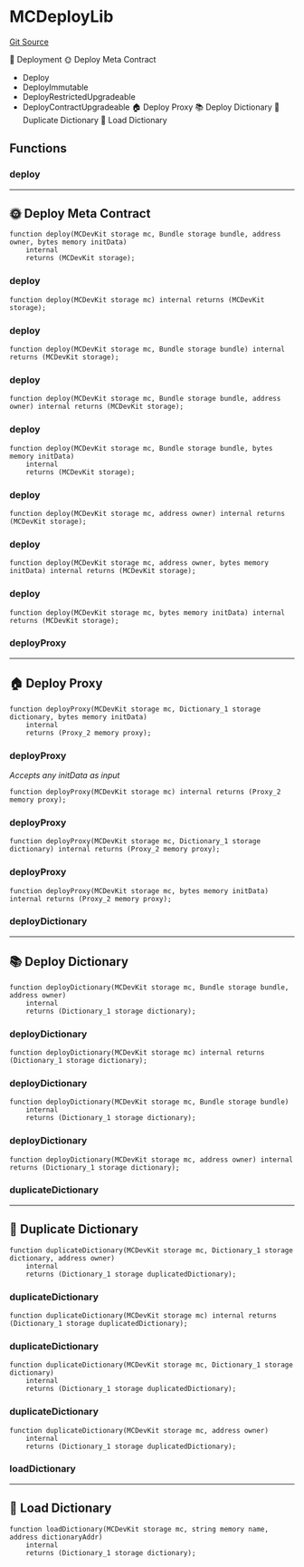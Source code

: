 # MCDeployLib
[Git Source](https://github.com/metacontract/mc/blob/0cf91165f9ec2cbeeba800a4baf4e81e2df5c3bb/src/devkit/Flattened.sol)

🚀 Deployment
🌞 Deploy Meta Contract
- Deploy
- DeployImmutable
- DeployRestrictedUpgradeable
- DeployContractUpgradeable
🏠 Deploy Proxy
📚 Deploy Dictionary
🔂 Duplicate Dictionary
💽 Load Dictionary


## Functions
### deploy

-----------------------------
🌞 Deploy Meta Contract
-------------------------------


```solidity
function deploy(MCDevKit storage mc, Bundle storage bundle, address owner, bytes memory initData)
    internal
    returns (MCDevKit storage);
```

### deploy


```solidity
function deploy(MCDevKit storage mc) internal returns (MCDevKit storage);
```

### deploy


```solidity
function deploy(MCDevKit storage mc, Bundle storage bundle) internal returns (MCDevKit storage);
```

### deploy


```solidity
function deploy(MCDevKit storage mc, Bundle storage bundle, address owner) internal returns (MCDevKit storage);
```

### deploy


```solidity
function deploy(MCDevKit storage mc, Bundle storage bundle, bytes memory initData)
    internal
    returns (MCDevKit storage);
```

### deploy


```solidity
function deploy(MCDevKit storage mc, address owner) internal returns (MCDevKit storage);
```

### deploy


```solidity
function deploy(MCDevKit storage mc, address owner, bytes memory initData) internal returns (MCDevKit storage);
```

### deploy


```solidity
function deploy(MCDevKit storage mc, bytes memory initData) internal returns (MCDevKit storage);
```

### deployProxy

---------------------
🏠 Deploy Proxy
-----------------------


```solidity
function deployProxy(MCDevKit storage mc, Dictionary_1 storage dictionary, bytes memory initData)
    internal
    returns (Proxy_2 memory proxy);
```

### deployProxy

*Accepts any initData as input*


```solidity
function deployProxy(MCDevKit storage mc) internal returns (Proxy_2 memory proxy);
```

### deployProxy


```solidity
function deployProxy(MCDevKit storage mc, Dictionary_1 storage dictionary) internal returns (Proxy_2 memory proxy);
```

### deployProxy


```solidity
function deployProxy(MCDevKit storage mc, bytes memory initData) internal returns (Proxy_2 memory proxy);
```

### deployDictionary

-------------------------
📚 Deploy Dictionary
---------------------------


```solidity
function deployDictionary(MCDevKit storage mc, Bundle storage bundle, address owner)
    internal
    returns (Dictionary_1 storage dictionary);
```

### deployDictionary


```solidity
function deployDictionary(MCDevKit storage mc) internal returns (Dictionary_1 storage dictionary);
```

### deployDictionary


```solidity
function deployDictionary(MCDevKit storage mc, Bundle storage bundle)
    internal
    returns (Dictionary_1 storage dictionary);
```

### deployDictionary


```solidity
function deployDictionary(MCDevKit storage mc, address owner) internal returns (Dictionary_1 storage dictionary);
```

### duplicateDictionary

----------------------------
🔂 Duplicate Dictionary
------------------------------


```solidity
function duplicateDictionary(MCDevKit storage mc, Dictionary_1 storage dictionary, address owner)
    internal
    returns (Dictionary_1 storage duplicatedDictionary);
```

### duplicateDictionary


```solidity
function duplicateDictionary(MCDevKit storage mc) internal returns (Dictionary_1 storage duplicatedDictionary);
```

### duplicateDictionary


```solidity
function duplicateDictionary(MCDevKit storage mc, Dictionary_1 storage dictionary)
    internal
    returns (Dictionary_1 storage duplicatedDictionary);
```

### duplicateDictionary


```solidity
function duplicateDictionary(MCDevKit storage mc, address owner)
    internal
    returns (Dictionary_1 storage duplicatedDictionary);
```

### loadDictionary

------------------------
💽 Load Dictionary
--------------------------


```solidity
function loadDictionary(MCDevKit storage mc, string memory name, address dictionaryAddr)
    internal
    returns (Dictionary_1 storage dictionary);
```

